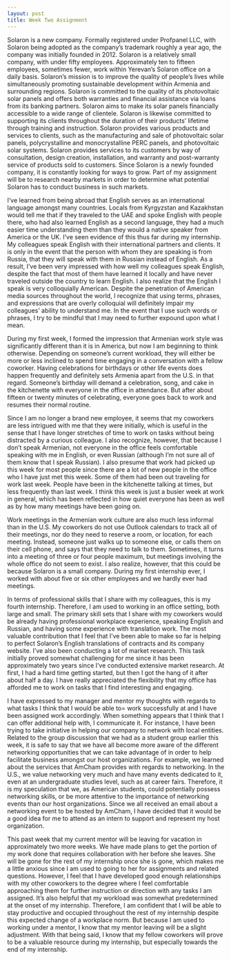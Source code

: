 ```yaml
---
layout: post
title: Week Two Assignment
---
```


Solaron is a new company. Formally registered under Profpanel LLC, with Solaron being adopted as the company’s trademark roughly a year ago, the company was initially founded in 2012. Solaron is a relatively small company, with under fifty employees. Approximately ten to fifteen employees, sometimes fewer, work within Yerevan’s Solaron office on a daily basis. Solaron’s mission is to improve the quality of people’s lives while simultaneously promoting sustainable development within Armenia and surrounding regions. Solaron is committed to the quality of its photovoltaic solar panels and offers both warranties and financial assistance via loans from its banking partners. Solaron aims to make its solar panels financially accessible to a wide range of clientele. Solaron is likewise committed to supporting its clients throughout the duration of their products’ lifetime through training and instruction. Solaron provides various products and services to clients, such as the manufacturing and sale of photovoltaic solar panels, polycrystalline and monocrystalline PERC panels, and photovoltaic solar systems. Solaron provides services to its customers by way of consultation, design creation, installation, and warranty and post-warranty service of products sold to customers. Since Solaron is a newly founded company, it is constantly looking for ways to grow. Part of my assignment will be to research nearby markets in order to determine what potential Solaron has to conduct business in such markets.

I’ve learned from being abroad that English serves as an international language amongst many countries. Locals from Kyrgyzstan and Kazakhstan would tell me that if they traveled to the UAE and spoke English with people there, who had also learned English as a second language, they had a much easier time understanding them than they would a native speaker from America or the UK. I’ve seen evidence of this thus far during my internship. My colleagues speak English with their international partners and clients. It is only in the event that the person with whom they are speaking is from Russia, that they will speak with them in Russian instead of English. As a result, I’ve been very impressed with how well my colleagues speak English, despite the fact that most of them have learned it locally and have never traveled outside the country to learn English. I also realize that the English I speak is very colloquially American. Despite the penetration of American media sources throughout the world, I recognize that using terms, phrases, and expressions that are overly colloquial will definitely impair my colleagues’ ability to understand me. In the event that I use such words or phrases, I try to be mindful that I may need to further expound upon what I mean.

During my first week, I formed the impression that Armenian work style was significantly different than it is in America, but now I am beginning to think otherwise. Depending on someone’s current workload, they will either be more or less inclined to spend time engaging in a conversation with a fellow coworker. Having celebrations for birthdays or other life events does happen frequently and definitely sets Armenia apart from the U.S. in that regard. Someone’s birthday will demand a celebration, song, and cake in the kitchenette with everyone in the office in attendance.  But after about fifteen or twenty minutes of celebrating, everyone goes back to work and resumes their normal routine.

Since I am no longer a brand new employee, it seems that my coworkers are less intrigued with me that they were initially, which is useful in the sense that I have longer stretches of time to work on tasks without being distracted by a curious colleague. I also recognize, however, that because I don’t speak Armenian, not everyone in the office feels comfortable speaking with me in English, or even Russian (although I’m not sure all of them know that I speak Russian). I also presume that work had picked up this week for most people since there are a lot of new people in the office who I have just met this week. Some of them had been out traveling for work last week. People have been in the kitchenette talking at times, but less frequently than last week. I think this week is just a busier week at work in general, which has been reflected in how quiet everyone has been as well as by how many meetings have been going on.

Work meetings in the Armenian work culture are also much less informal than in the U.S. My coworkers do not use Outlook calendars to track all of their meetings, nor do they need to reserve a room, or location, for each meeting. Instead, someone just walks up to someone else, or calls them on their cell phone, and says that they need to talk to them. Sometimes, it turns into a meeting of three or four people maximum, but meetings involving the whole office do not seem to exist. I also realize, however, that this could be because Solaron is a small company. During my first internship ever, I worked with about five or six other employees and we hardly ever had meetings. 

In terms of professional skills that I share with my colleagues, this is my fourth internship. Therefore, I am used to working in an office setting, both large and small. The primary skill sets that I share with my coworkers  would be already having professional workplace experience, speaking English and Russian, and having some experience with translation work. The most valuable contribution that I feel that I’ve been able to make so far is helping to perfect Solaron’s English translations of contracts and its company website. I’ve also been conducting a lot of market research. This task initially proved somewhat challenging for me since it has been approximately two years since I’ve conducted extensive market research. At first, I had a hard time getting started, but then I got the hang of it after about half a day. I have really appreciated the flexibility that my office has afforded me to work on tasks that I find interesting and engaging. 

I have expressed to my manager and mentor my thoughts with regards to what tasks I think that I would be able to= work successfully at and I have been assigned work accordingly. When something appears that I think that I can offer additional help with, I communicate it. For instance, I have been trying to take initiative in helping our company to network with local entities. Related to the group discussion that we had as a student group earlier this week, it is safe to say that we have all become more aware of the different networking opportunities that we can take advantage of in order to help facilitate business amongst our host organizations. For example, we learned about the services that AmCham provides with regards to networking. In the U.S., we value networking very much and have many events dedicated to it, even at an undergraduate studies level, such as at career fairs. Therefore, it is my speculation that we, as American students, could potentially possess networking skills, or be more attentive to the importance of networking events than our host organizations. Since we all received an email about a networking event to be hosted by AmCham, I have decided that it would be a good idea for me to attend as an intern to support and represent my host organization.   

This past week that my current mentor will be leaving for vacation in approximately two more weeks. We have made plans to get the portion of my work done that requires collaboration with her before she leaves. She will be gone for the rest of my internship once she is gone, which makes me a little anxious since I am used to going to her for assignments and related questions. However, I feel that I have developed good enough relationships with my other coworkers to the degree where I feel comfortable approaching them for further instruction or direction with any tasks I am assigned. It’s also helpful that my workload was somewhat predetermined at the onset of my internship. Therefore, I am confident that I will be able to stay productive and occupied throughout the rest of my internship despite this expected change of a workplace norm. But because I am used to working under a mentor, I know that my mentor leaving will be a slight adjustment. With that being said, I know that my fellow coworkers will prove to be a valuable resource during my internship, but especially towards the end of my internship.
